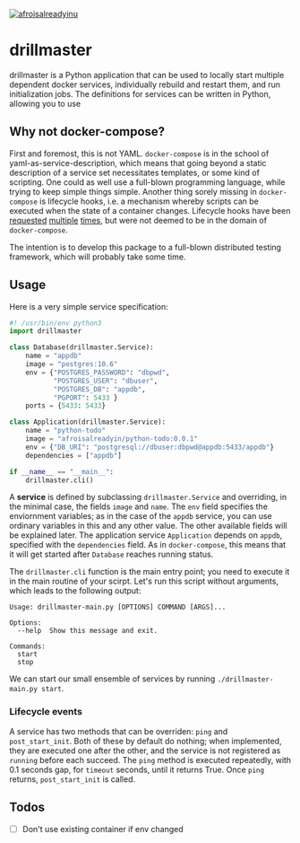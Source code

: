 [![afroisalreadyinu](https://circleci.com/gh/afroisalreadyinu/drillmaster.svg?style=svg)](https://app.circleci.com/pipelines/github/afroisalreadyinu/drillmaster)

# drillmaster

drillmaster is a Python application that can be used to locally start multiple
dependent docker services, individually rebuild and restart them, and run
initialization jobs. The definitions for services can be written in Python,
allowing you to use

## Why not docker-compose?

First and foremost, this is not YAML. `docker-compose` is in the school of
yaml-as-service-description, which means that going beyond a static description
of a service set necessitates templates, or some kind of scripting. One could as
well use a full-blown programming language, while trying to keep simple things
simple. Another thing sorely missing in `docker-compose` is lifecycle hooks,
i.e. a mechanism whereby scripts can be executed when the state of a container
changes. Lifecycle hooks have been
[requested](https://github.com/docker/compose/issues/1809)
[multiple](https://github.com/docker/compose/issues/5764)
[times](https://github.com/compose-spec/compose-spec/issues/84), but were not
deemed to be in the domain of `docker-compose`.

The intention is to develop this package to a full-blown distributed testing
framework, which will probably take some time.

## Usage

Here is a very simple service specification:

```python
#! /usr/bin/env python3
import drillmaster

class Database(drillmaster.Service):
    name = "appdb"
    image = "postgres:10.6"
    env = {"POSTGRES_PASSWORD": "dbpwd",
           "POSTGRES_USER": "dbuser",
           "POSTGRES_DB": "appdb",
           "PGPORT": 5433 }
    ports = {5433: 5433}

class Application(drillmaster.Service):
    name = "python-todo"
    image = "afroisalreadyin/python-todo:0.0.1"
    env = {"DB_URI": "postgresql://dbuser:dbpwd@appdb:5433/appdb"}
    dependencies = ["appdb"]

if __name__ == "__main__":
    drillmaster.cli()
```

A **service** is defined by subclassing `drillmaster.Service` and overriding, in
the minimal case, the fields `image` and `name`. The `env` field specifies the
enviornment variables; as in the case of the `appdb` service, you can use
ordinary variables in this and any other value. The other available fields will
be explained later. The application service `Application` depends on `appdb`,
specified with the `dependencies` field. As in `docker-compose`, this means that
it will get started after `Database` reaches running status.

The `drillmaster.cli` function is the main entry point; you need to execute it
in the main routine of your scirpt. Let's run this script without arguments,
which leads to the following output:

```
Usage: drillmaster-main.py [OPTIONS] COMMAND [ARGS]...

Options:
  --help  Show this message and exit.

Commands:
  start
  stop
```

We can start our small ensemble of services by running `./drillmaster-main.py
start`.


### Lifecycle events

A service has two methods that can be overriden: `ping` and `post_start_init`.
Both of these by default do nothing; when implemented, they are executed one
after the other, and the service is not registered as `running` before each
succeed. The `ping` method is executed repeatedly, with 0.1 seconds gap, for
`timeout` seconds, until it returns True. Once `ping` returns, `post_start_init`
is called.

## Todos

- [ ] Don't use existing container if env changed